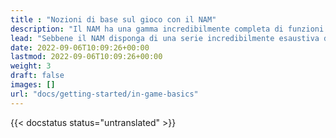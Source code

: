 ```yaml
---
title : "Nozioni di base sul gioco con il NAM"
description: "Il NAM ha una gamma incredibilmente completa di funzioni: la comprensione di questi concetti renderà molto più facile l'uso dei vari strumenti del NAM."
lead: "Sebbene il NAM disponga di una serie incredibilmente esaustiva di funzionalità - al punto che pochi giocatori le utilizzeranno tutte - ci sono alcuni concetti di base che sono alla base di tutte le espansioni della rete di trasporto all'interno del mod. La comprensione di questi concetti renderà molto più semplice il processo di adattamento ai vari strumenti inclusi nel NAM."
date: 2022-09-06T10:09:26+00:00
lastmod: 2022-09-06T10:09:26+00:00
weight: 3
draft: false
images: []
url: "docs/getting-started/in-game-basics"
---
```


{{< docstatus status="untranslated" >}}